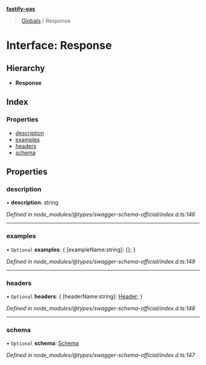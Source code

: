 **[fastify-oas](../README.md)**

> [Globals](../README.md) / Response

# Interface: Response

## Hierarchy

* **Response**

## Index

### Properties

* [description](response.md#description)
* [examples](response.md#examples)
* [headers](response.md#headers)
* [schema](response.md#schema)

## Properties

### description

•  **description**: string

*Defined in node_modules/@types/swagger-schema-official/index.d.ts:146*

___

### examples

• `Optional` **examples**: { [exampleName:string]: {};  }

*Defined in node_modules/@types/swagger-schema-official/index.d.ts:149*

___

### headers

• `Optional` **headers**: { [headerName:string]: [Header](header.md);  }

*Defined in node_modules/@types/swagger-schema-official/index.d.ts:148*

___

### schema

• `Optional` **schema**: [Schema](schema.md)

*Defined in node_modules/@types/swagger-schema-official/index.d.ts:147*
